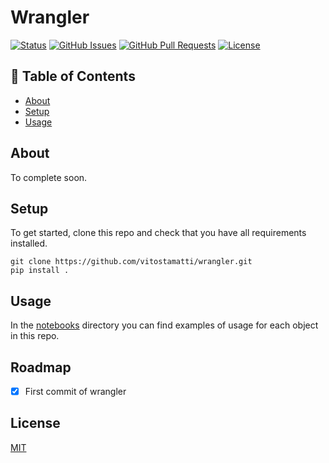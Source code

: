 # Wrangler

[![Status](https://img.shields.io/badge/status-active-success.svg)]()
[![GitHub Issues](https://img.shields.io/github/issues/vitostamatti/wrangler.svg)](https://github.com/vitostamatti/wrangler/issues)
[![GitHub Pull Requests](https://img.shields.io/github/issues-pr/vitostamatti/wrangler.svg)](https://github.com/vitostamatti/wrangler/pulls)
[![License](https://img.shields.io/badge/license-MIT-blue.svg)](/LICENSE)

## 📝 Table of Contents

- [About](#about)
- [Setup](#setup)
- [Usage](#usage)


## About <a name = "about"></a>

To complete soon.

## Setup <a name = "setup"></a>

To get started, clone this repo and check that you have all requirements installed.

```
git clone https://github.com/vitostamatti/wrangler.git
pip install .
``` 

## Usage <a name = "usage"></a>

In the [notebooks](/notebooks/) directory you can find examples of
usage for each object in this repo.


## Roadmap

- [X] First commit of wrangler



## License
[MIT](LICENSE.txt)